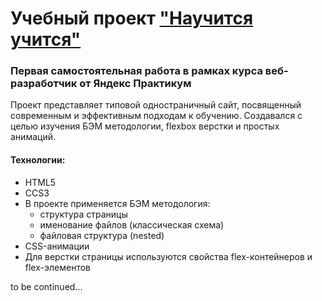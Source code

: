 # Учебный проект ["Научится учится"](https://kihaku565.github.io/first-project/)
### Первая самостоятельная работа в рамках курса веб-разработчик от Яндекс Практикум
Проект представляет типовой одностраничный сайт, посвященный современным и эффективным подходам к обучению. Создавался с целью изучения БЭМ методологии, flexbox верстки и простых анимаций.
#### Технологии:
* HTML5
* CCS3
* В проекте применяется БЭМ методология:
  - структура страницы
  - именование файлов (классическая схема)
  - файловая структура (nested)
* CSS-анимации 
* Для верстки страницы  используются свойства flex-контейнеров и flex-элементов

to be continued...
